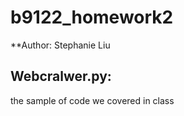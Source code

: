 # b9122_homework2

**Author: Stephanie Liu

## Webcralwer.py: 
the sample of code we covered in class
